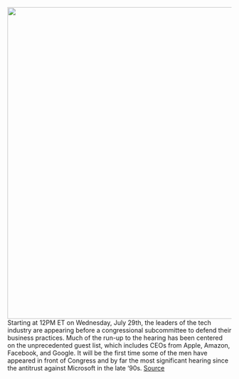 <img src='https://cdn.vox-cdn.com/thumbor/KCDrY3yEzv3zCY9OIwat-TsnEHI=/0x0:5035x3356/1200x800/filters:focal(2116x1276:2920x2080)/cdn.vox-cdn.com/uploads/chorus_image/image/67125837/1182969931.jpg.0.jpg' width='700px' /><br/>
Starting at 12PM ET on Wednesday, July 29th, the leaders of the tech industry are appearing before a congressional subcommittee to defend their business practices. Much of the run-up to the hearing has been centered on the unprecedented guest list, which includes CEOs from Apple, Amazon, Facebook, and Google. It will be the first time some of the men have appeared in front of Congress and by far the most significant hearing since the antitrust against Microsoft in the late ‘90s.
<a href='https://www.theverge.com/2020/7/29/21336216/antitrust-hearing-live-stream-time-date-apple-amazon-facebook-google-congress'> Source <a/>